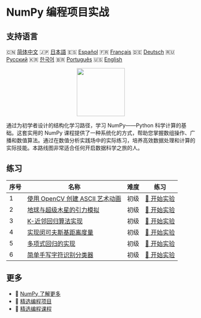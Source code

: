 # NumPy 编程项目实战

## 支持语言

🇨🇳 [简体中文](README_zh.md) 🇯🇵 [日本語](README_ja.md) 🇪🇸 [Español](README_es.md) 🇫🇷 [Français](README_fr.md) 🇩🇪 [Deutsch](README_de.md) 🇷🇺 [Русский](README_ru.md) 🇰🇷 [한국어](README_ko.md) 🇧🇷 [Português](README_pt.md) 🇺🇸 [English](README.md) 

<div align="center">
<img width="128px" src="https://file.labex.io/path/gdqX0QgXsYjL.png">
</div>

通过为初学者设计的结构化学习路径，学习 NumPy——Python 科学计算的基础。这套实用的 NumPy 课程提供了一种系统化的方式，帮助您掌握数组操作、广播和数值算法。通过在数值分析实践场中的实际练习，培养高效数据处理和计算的实际技能。本路线图非常适合任何开启数据科学之旅的人。

## 练习

|   序号 | 名称                                                                                                                | 难度   | 练习                                                                                                       |
|--------|---------------------------------------------------------------------------------------------------------------------|--------|------------------------------------------------------------------------------------------------------------|
|      1 | [使用 OpenCV 创建 ASCII 艺术动画](https://labex.io/zh/courses/project-ascii-art-animation-with-opencv)              | 初级   | [🚀 开始实验](https://labex.io/zh/courses/project-ascii-art-animation-with-opencv)                         |
|      2 | [地球与超级木星的引力模拟](https://labex.io/zh/courses/project-gravitational-simulation-of-earth-and-super-jupiter) | 初级   | [🚀 开始实验](https://labex.io/zh/courses/project-gravitational-simulation-of-earth-and-super-jupiter)     |
|      3 | [K-近邻回归算法实现](https://labex.io/zh/courses/project-k-nearest-neighbors-regression-algorithm-implementation)   | 初级   | [🚀 开始实验](https://labex.io/zh/courses/project-k-nearest-neighbors-regression-algorithm-implementation) |
|      4 | [实现闵可夫斯基距离度量](https://labex.io/zh/courses/project-implementing-minkowski-distance-metric)                | 初级   | [🚀 开始实验](https://labex.io/zh/courses/project-implementing-minkowski-distance-metric)                  |
|      5 | [多项式回归的实现](https://labex.io/zh/courses/project-polynomial-regression-implementation-and-application)        | 初级   | [🚀 开始实验](https://labex.io/zh/courses/project-polynomial-regression-implementation-and-application)    |
|      6 | [简单手写字符识别分类器](https://labex.io/zh/courses/project-simple-handwritten-character-recognition-classifier)   | 初级   | [🚀 开始实验](https://labex.io/zh/courses/project-simple-handwritten-character-recognition-classifier)     |

## 更多

- 🔗 [NumPy 了解更多](https://labex.io/zh/skilltrees/numpy)
- 🔗 [精选编程项目](https://github.com/labex-labs/awesome-programming-projects)
- 🔗 [精选编程课程](https://github.com/labex-labs/awesome-programming-courses)

